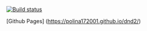 [![Build status](https://ci.appveyor.com/api/projects/status/hfx19fq5jfvh50ff?svg=true)](https://ci.appveyor.com/project/Polina172001/dnd2)

[Github Pages]
(https://polina172001.github.io/dnd2/)
